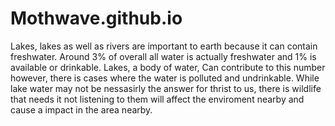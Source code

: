 # Mothwave.github.io

Lakes, lakes as well as rivers are important to earth because it can contain freshwater. Around 3% of overall all water is actually freshwater and 1% is available or drinkable. Lakes, a body of water, Can contribute to this number however, there is cases where the water is polluted and undrinkable. While lake water may not be nessasirly the answer for thrist to us, there is wildlife that needs it not listening to them will affect the enviroment nearby and cause a impact in the area nearby. 
